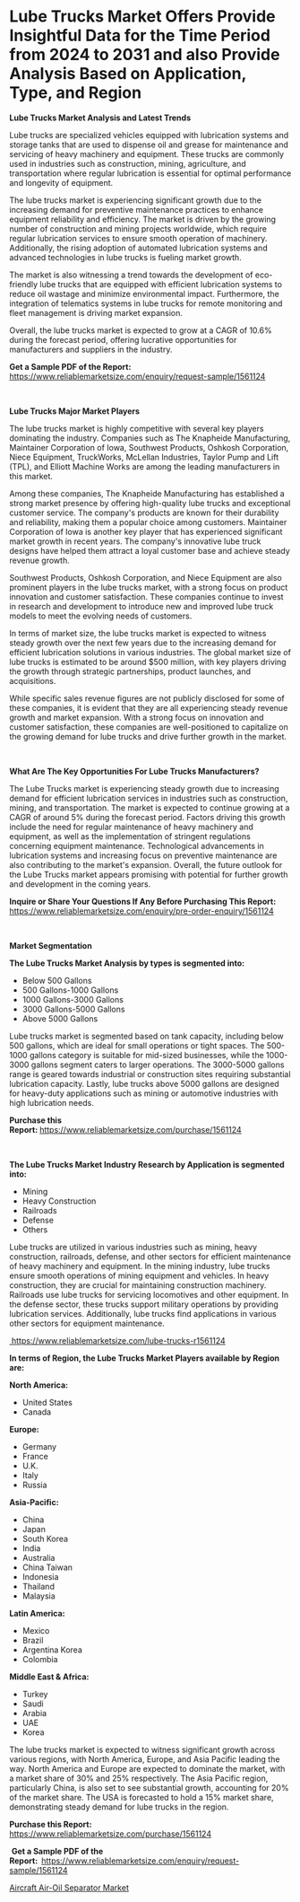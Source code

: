<p><h1>Lube Trucks Market Offers Provide Insightful Data for the Time Period from 2024 to 2031 and also Provide Analysis Based on Application, Type, and Region</h1></p><p><strong>Lube Trucks Market Analysis and Latest Trends</strong></p>
<p><p>Lube trucks are specialized vehicles equipped with lubrication systems and storage tanks that are used to dispense oil and grease for maintenance and servicing of heavy machinery and equipment. These trucks are commonly used in industries such as construction, mining, agriculture, and transportation where regular lubrication is essential for optimal performance and longevity of equipment.</p><p>The lube trucks market is experiencing significant growth due to the increasing demand for preventive maintenance practices to enhance equipment reliability and efficiency. The market is driven by the growing number of construction and mining projects worldwide, which require regular lubrication services to ensure smooth operation of machinery. Additionally, the rising adoption of automated lubrication systems and advanced technologies in lube trucks is fueling market growth.</p><p>The market is also witnessing a trend towards the development of eco-friendly lube trucks that are equipped with efficient lubrication systems to reduce oil wastage and minimize environmental impact. Furthermore, the integration of telematics systems in lube trucks for remote monitoring and fleet management is driving market expansion.</p><p>Overall, the lube trucks market is expected to grow at a CAGR of 10.6% during the forecast period, offering lucrative opportunities for manufacturers and suppliers in the industry.</p></p>
<p><strong>Get a Sample PDF of the Report:&nbsp;</strong> <a href="https://www.reliablemarketsize.com/enquiry/request-sample/1561124">https://www.reliablemarketsize.com/enquiry/request-sample/1561124</a></p>
<p>&nbsp;</p>
<p><strong>Lube Trucks Major Market Players</strong></p>
<p><p>The lube trucks market is highly competitive with several key players dominating the industry. Companies such as The Knapheide Manufacturing, Maintainer Corporation of Iowa, Southwest Products, Oshkosh Corporation, Niece Equipment, TruckWorks, McLellan Industries, Taylor Pump and Lift (TPL), and Elliott Machine Works are among the leading manufacturers in this market.</p><p>Among these companies, The Knapheide Manufacturing has established a strong market presence by offering high-quality lube trucks and exceptional customer service. The company's products are known for their durability and reliability, making them a popular choice among customers. Maintainer Corporation of Iowa is another key player that has experienced significant market growth in recent years. The company's innovative lube truck designs have helped them attract a loyal customer base and achieve steady revenue growth.</p><p>Southwest Products, Oshkosh Corporation, and Niece Equipment are also prominent players in the lube trucks market, with a strong focus on product innovation and customer satisfaction. These companies continue to invest in research and development to introduce new and improved lube truck models to meet the evolving needs of customers.</p><p>In terms of market size, the lube trucks market is expected to witness steady growth over the next few years due to the increasing demand for efficient lubrication solutions in various industries. The global market size of lube trucks is estimated to be around $500 million, with key players driving the growth through strategic partnerships, product launches, and acquisitions.</p><p>While specific sales revenue figures are not publicly disclosed for some of these companies, it is evident that they are all experiencing steady revenue growth and market expansion. With a strong focus on innovation and customer satisfaction, these companies are well-positioned to capitalize on the growing demand for lube trucks and drive further growth in the market.</p></p>
<p>&nbsp;</p>
<p><strong>What Are The Key Opportunities For Lube Trucks Manufacturers?</strong></p>
<p><p>The Lube Trucks market is experiencing steady growth due to increasing demand for efficient lubrication services in industries such as construction, mining, and transportation. The market is expected to continue growing at a CAGR of around 5% during the forecast period. Factors driving this growth include the need for regular maintenance of heavy machinery and equipment, as well as the implementation of stringent regulations concerning equipment maintenance. Technological advancements in lubrication systems and increasing focus on preventive maintenance are also contributing to the market's expansion. Overall, the future outlook for the Lube Trucks market appears promising with potential for further growth and development in the coming years.</p></p>
<p><strong>Inquire or Share Your Questions If Any Before Purchasing This Report:</strong> <a href="https://www.reliablemarketsize.com/enquiry/pre-order-enquiry/1561124">https://www.reliablemarketsize.com/enquiry/pre-order-enquiry/1561124</a></p>
<p>&nbsp;</p>
<p><strong>Market Segmentation</strong></p>
<p><strong>The Lube Trucks Market Analysis by types is segmented into:</strong></p>
<p><ul><li>Below 500 Gallons</li><li>500 Gallons-1000 Gallons</li><li>1000 Gallons-3000 Gallons</li><li>3000 Gallons-5000 Gallons</li><li>Above 5000 Gallons</li></ul></p>
<p><p>Lube trucks market is segmented based on tank capacity, including below 500 gallons, which are ideal for small operations or tight spaces. The 500-1000 gallons category is suitable for mid-sized businesses, while the 1000-3000 gallons segment caters to larger operations. The 3000-5000 gallons range is geared towards industrial or construction sites requiring substantial lubrication capacity. Lastly, lube trucks above 5000 gallons are designed for heavy-duty applications such as mining or automotive industries with high lubrication needs.</p></p>
<p><strong>Purchase this Report:&nbsp;</strong><a href="https://www.reliablemarketsize.com/purchase/1561124">https://www.reliablemarketsize.com/purchase/1561124</a></p>
<p>&nbsp;</p>
<p><strong>The Lube Trucks Market Industry Research by Application is segmented into:</strong></p>
<p><ul><li>Mining</li><li>Heavy Construction</li><li>Railroads</li><li>Defense</li><li>Others</li></ul></p>
<p><p>Lube trucks are utilized in various industries such as mining, heavy construction, railroads, defense, and other sectors for efficient maintenance of heavy machinery and equipment. In the mining industry, lube trucks ensure smooth operations of mining equipment and vehicles. In heavy construction, they are crucial for maintaining construction machinery. Railroads use lube trucks for servicing locomotives and other equipment. In the defense sector, these trucks support military operations by providing lubrication services. Additionally, lube trucks find applications in various other sectors for equipment maintenance.</p></p>
<p><a href="https://www.reliablemarketsize.com/lube-trucks-r1561124">&nbsp;https://www.reliablemarketsize.com/lube-trucks-r1561124</a></p>
<p><strong>In terms of Region, the Lube Trucks Market Players available by Region are:</strong></p>
<p>
    <p> <strong> North America: </strong>
        <ul>
            <li>United States</li>
            <li>Canada</li>
        </ul>
        </p> 
    <p> <strong> Europe: </strong>
        <ul>
            <li>Germany</li>
            <li>France</li>
            <li>U.K.</li>
            <li>Italy</li>
            <li>Russia</li>
        </ul>
        </p> 
    <p> <strong> Asia-Pacific: </strong>
        <ul>
            <li>China</li>
            <li>Japan</li>
            <li>South Korea</li>
            <li>India</li>
            <li>Australia</li>
            <li>China Taiwan</li>
            <li>Indonesia</li>
            <li>Thailand</li>
            <li>Malaysia</li>
        </ul>
        </p> 
    <p> <strong> Latin America: </strong>
        <ul>
            <li>Mexico</li>
            <li>Brazil</li>
            <li>Argentina Korea</li>
            <li>Colombia</li>
        </ul>
        </p> 
    <p> <strong> Middle East & Africa: </strong>
        <ul>
            <li>Turkey</li>
            <li>Saudi</li>
            <li>Arabia</li>
            <li>UAE</li>
            <li>Korea</li>
        </ul>
    </p>
    </p>
<p><p>The lube trucks market is expected to witness significant growth across various regions, with North America, Europe, and Asia Pacific leading the way. North America and Europe are expected to dominate the market, with a market share of 30% and 25% respectively. The Asia Pacific region, particularly China, is also set to see substantial growth, accounting for 20% of the market share. The USA is forecasted to hold a 15% market share, demonstrating steady demand for lube trucks in the region.</p></p>
<p><strong>Purchase this Report: </strong><a href="https://www.reliablemarketsize.com/purchase/1561124">https://www.reliablemarketsize.com/purchase/1561124</a></p>
<p>&nbsp;<strong>Get a Sample PDF of the Report:&nbsp;&nbsp;</strong><a href="https://www.reliablemarketsize.com/enquiry/request-sample/1561124">https://www.reliablemarketsize.com/enquiry/request-sample/1561124</a></p>
<p><strong></strong></p>
<p><p><a href="https://github.com/wesleyGaylordjks/Market-Research-Report-List-1/blob/main/aircraft-air-oil-separator-market.md">Aircraft Air-Oil Separator Market</a></p></p>